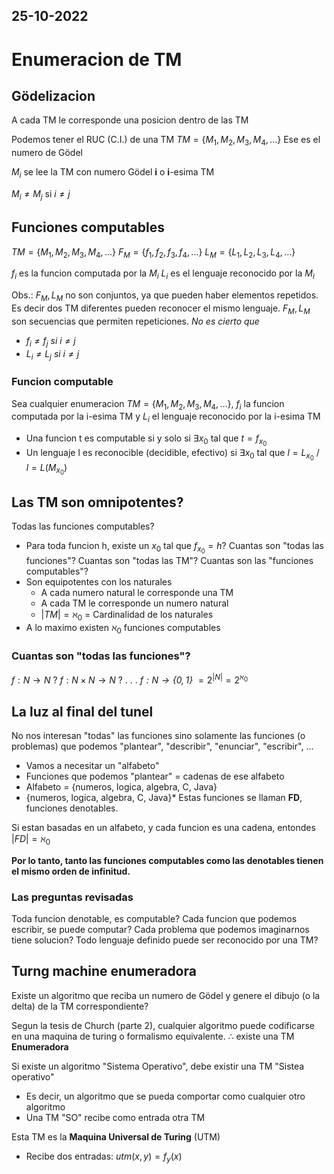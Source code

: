 25-10-2022
---
# Enumeracion de TM
## Gödelizacion
A cada TM le corresponde una posicion dentro de las TM

Podemos tener el RUC (C.I.) de una TM
$TM = \{M_1, M_2, M_3, M_4, ...\}$
Ese es el numero de Gödel

$M_i$ se lee
la TM con numero Gödel **i** o **i**-esima TM

$M_i \ne M_j$ si $i \ne j$

## Funciones computables
$TM = \{M_1, M_2, M_3, M_4, ...\}$
$F_M = \{f_1, f_2, f_3, f_4, ...\}$
$L_M = \{L_1, L_2, L_3, L_4, ...\}$

$f_i$ es la funcion computada por la $M_i$
$L_i$ es el lenguaje reconocido por la $M_i$

Obs.: $F_M, L_M$ no son conjuntos, ya que pueden haber elementos repetidos. Es decir dos TM diferentes pueden reconocer el mismo lenguaje. $F_M, L_M$ son secuencias que permiten repeticiones.
*No es cierto que*
- *$f_i \ne f_j$ si $i \ne j$*
- *$L_i \ne L_j$ si $i \ne j$*

### Funcion computable
Sea cualquier enumeracion $TM = \{M_1, M_2, M_3, M_4, ...\}$, $f_i$ la funcion computada por la i-esima TM y $L_i$ el lenguaje reconocido por la i-esima TM
- Una funcion t es computable si y solo si $\exists x_0$ tal que $t = f_{x_0}$
- Un lenguaje l es reconocible (decidible, efectivo) si $\exists x_0$ tal que $l = L_{x_0}$ / $l = L(M_{x_0})$

## Las TM son omnipotentes?
Todas las funciones computables?
- Para toda funcion h, existe un $x_0$ tal que $f_{x_0} = h$?
Cuantas son "todas las funciones"?
Cuantas son "todas las TM"? Cuantas son las "funciones computables"?
- Son equipotentes con los naturales
	- A cada numero natural le corresponde una TM
	- A cada TM le corresponde un numero natural
	- $|TM| = \aleph_0$ = Cardinalidad de los naturales
- A lo maximo existen $\aleph_0$ funciones computables

### Cuantas son "todas las funciones"?
$f: N \rightarrow N$ ?
$f: N \times N \rightarrow N$ ?
.
.
.
*$f: N \rightarrow \{0, 1\}$* $= 2^{|N|} = 2^{\aleph_0}$

## La luz al final del tunel
No nos interesan "todas" las funciones sino solamente las funciones (o problemas) que podemos "plantear", "describir", "enunciar", "escribir", ...
- Vamos a necesitar un "alfabeto"
- Funciones que podemos "plantear" = cadenas de ese alfabeto
- Alfabeto = {numeros, logica, algebra, C, Java}
- {numeros, logica, algebra, C, Java}*
Estas funciones se llaman **FD**, funciones denotables.

Si estan basadas en un alfabeto, y cada funcion es una cadena, entondes $|FD| = \aleph_0$

**Por lo tanto, tanto las funciones computables como las denotables tienen el mismo orden de infinitud.**


### Las preguntas revisadas
Toda funcion denotable, es computable?
Cada funcion que podemos escribir, se puede computar?
Cada problema que podemos imaginarnos tiene solucion?
Todo lenguaje definido puede ser reconocido por una TM?

## Turng machine enumeradora
Existe un algoritmo que reciba un numero de Gödel y genere el dibujo (o la delta) de la TM correspondiente?

Segun la tesis de Church (parte 2), cualquier algoritmo puede codificarse en una maquina de turing o formalismo equivalente.
$\therefore$ existe una TM **Enumeradora**

Si existe un algoritmo "Sistema Operativo", debe existir una TM "Sistea operativo"
- Es decir, un algoritmo que se pueda comportar como cualquier otro algoritmo
- Una TM "SO" recibe como entrada otra TM

Esta TM es la **Maquina Universal de Turing** (UTM)
- Recibe dos entradas:
	$utm(x, y) = f_y(x)$

